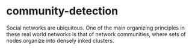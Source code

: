 # community-detection

Social networks are ubiquitous. One of the main organizing principles in these real
world networks is that of network communities, where sets of nodes organize into
densely inked clusters. 
